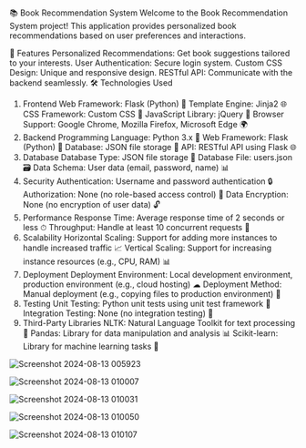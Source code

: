 📚 Book Recommendation System
Welcome to the Book Recommendation System project! This application provides personalized book recommendations based on user preferences and interactions.

🌟 Features
Personalized Recommendations: Get book suggestions tailored to your interests.
User Authentication: Secure login system.
Custom CSS Design: Unique and responsive design.
RESTful API: Communicate with the backend seamlessly.
🛠 Technologies Used
1. Frontend
Web Framework: Flask (Python) 🐍
Template Engine: Jinja2 🌐
CSS Framework: Custom CSS 🎨
JavaScript Library: jQuery 📜
Browser Support: Google Chrome, Mozilla Firefox, Microsoft Edge 🌍
2. Backend
Programming Language: Python 3.x 🐍
Web Framework: Flask (Python) 🐍
Database: JSON file storage 📁
API: RESTful API using Flask 🌐
3. Database
Database Type: JSON file storage 📁
Database File: users.json 🗃
Data Schema: User data (email, password, name) 📊
4. Security
Authentication: Username and password authentication 🔒
Authorization: None (no role-based access control) 🚫
Data Encryption: None (no encryption of user data) 🔓
5. Performance
Response Time: Average response time of 2 seconds or less ⏱
Throughput: Handle at least 10 concurrent requests 🚀
6. Scalability
Horizontal Scaling: Support for adding more instances to handle increased traffic 📈
Vertical Scaling: Support for increasing instance resources (e.g., CPU, RAM) 📊
7. Deployment
Deployment Environment: Local development environment, production environment (e.g., cloud hosting) ☁
Deployment Method: Manual deployment (e.g., copying files to production environment) 🔄
8. Testing
Unit Testing: Python unit tests using unit test framework 🧪
Integration Testing: None (no integration testing) 🚫
9. Third-Party Libraries
NLTK: Natural Language Toolkit for text processing 🧠
Pandas: Library for data manipulation and analysis 📊
Scikit-learn: Library for machine learning tasks 🤖



![Screenshot 2024-08-13 005923](https://github.com/user-attachments/assets/78d7946b-abed-41ae-a7e9-a4b6798837da)


![Screenshot 2024-08-13 010007](https://github.com/user-attachments/assets/bd838172-2242-4302-bfaa-4c673122a999)


![Screenshot 2024-08-13 010031](https://github.com/user-attachments/assets/aadc9449-9998-4017-8bf7-0d74121ab392)


![Screenshot 2024-08-13 010050](https://github.com/user-attachments/assets/8ff3b565-f7a0-4145-9d35-0a26d129e722)


![Screenshot 2024-08-13 010107](https://github.com/user-attachments/assets/70db76ff-c04d-43dd-b147-e0115de2e40c)
